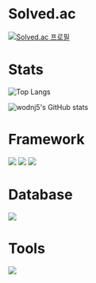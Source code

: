 # Solved.ac
[![Solved.ac 프로필](http://mazassumnida.wtf/api/v2/generate_badge?boj=jw1211)](https://solved.ac/jw1211)

# Stats
![Top Langs](https://github-readme-stats.vercel.app/api/top-langs/?username=wodnj5&layout=compact&theme=dark)

![wodnj5's GitHub stats](https://github-readme-stats.vercel.app/api?username=wodnj5&show_icons=true&theme=radical)

# Framework
<img src="https://img.shields.io/badge/spring-20232a.svg?style=for-the-badge&logo=spring&logoColor=6DB33F" /> <img src="https://img.shields.io/badge/springboot-20232a.svg?style=for-the-badge&logo=springboot&logoColor=6DB33F" /> <img src="https://img.shields.io/badge/junit5-20232a.svg?style=for-the-badge&logo=junit5&logoColor=25A162" /> 

# Database
<img src="https://img.shields.io/badge/mysql-20232a.svg?style=for-the-badge&logo=mysql&logoColor=4479A1" />

# Tools
<img src="https://img.shields.io/badge/intellij idea-20232a.svg?style=for-the-badge&logo=intellijidea&logoColor=000000" />

<!--
**wodnj5/wodnj5** is a ✨ _special_ ✨ repository because its `README.md` (this file) appears on your GitHub profile.

Here are some ideas to get you started:

- 🔭 I’m currently working on ...
- 🌱 I’m currently learning ...
- 👯 I’m looking to collaborate on ...
- 🤔 I’m looking for help with ...
- 💬 Ask me about ...
- 📫 How to reach me: ...
- 😄 Pronouns: ...
- ⚡ Fun fact: ...
-->
